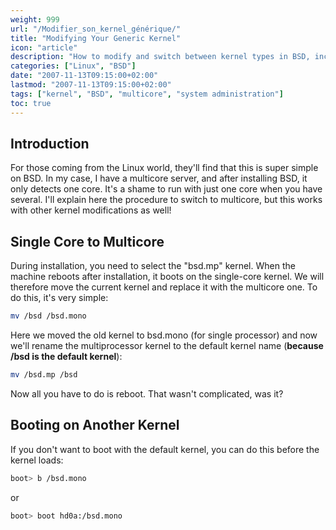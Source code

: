 ```yaml
---
weight: 999
url: "/Modifier_son_kernel_générique/"
title: "Modifying Your Generic Kernel"
icon: "article"
description: "How to modify and switch between kernel types in BSD, including changing from single core to multi-core and booting with alternate kernels."
categories: ["Linux", "BSD"]
date: "2007-11-13T09:15:00+02:00"
lastmod: "2007-11-13T09:15:00+02:00"
tags: ["kernel", "BSD", "multicore", "system administration"]
toc: true
---
```


## Introduction

For those coming from the Linux world, they'll find that this is super simple on BSD. In my case, I have a multicore server, and after installing BSD, it only detects one core. It's a shame to run with just one core when you have several. I'll explain here the procedure to switch to multicore, but this works with other kernel modifications as well!

## Single Core to Multicore

During installation, you need to select the "bsd.mp" kernel. When the machine reboots after installation, it boots on the single-core kernel. We will therefore move the current kernel and replace it with the multicore one. To do this, it's very simple:

```bash
mv /bsd /bsd.mono
```

Here we moved the old kernel to bsd.mono (for single processor) and now we'll rename the multiprocessor kernel to the default kernel name (**because /bsd is the default kernel**):

```bash
mv /bsd.mp /bsd
```

Now all you have to do is reboot. That wasn't complicated, was it?

## Booting on Another Kernel

If you don't want to boot with the default kernel, you can do this before the kernel loads:

```bash
boot> b /bsd.mono
```

or

```bash
boot> boot hd0a:/bsd.mono
```